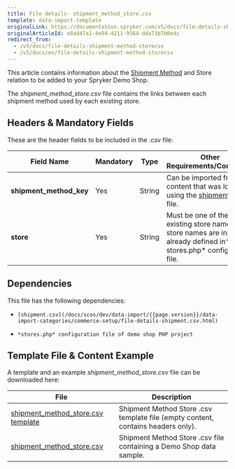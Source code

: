 ```yaml
---
title: File details- shipment_method_store.csv
template: data-import-template
originalLink: https://documentation.spryker.com/v5/docs/file-details-shipment-method-storecsv
originalArticleId: e8ad47a1-4e94-4211-9564-dda73b7b0e4c
redirect_from:
  - /v5/docs/file-details-shipment-method-storecsv
  - /v5/docs/en/file-details-shipment-method-storecsv
---
```


This article contains information about the [Shipment Method](/docs/scos/user/features/{{page.version}}/shipment-feature-overview.html) and Store relation to be added to your Spryker Demo Shop.

The *shipment_method_store.csv* file contains the links between each shipment method used by each existing store.

## Headers & Mandatory Fields
These are the header fields to be included in the .csv file:

| Field Name | Mandatory | Type | Other Requirements/Comments | Description |
| --- | --- | --- | --- | --- |
| **shipment_method_key** | Yes | String | Can be imported from the content that was loaded using the [shipment.csv](/docs/scos/dev/data-import/{{page.version}}/data-import-categories/commerce-setup/file-details-shipment.csv.html) file.| Identifier of the shipment method. |
| **store** | Yes | String |Must be one of the existing store names. The store names are initially already defined in* stores.php* configuration file. | Name of the store. |

## Dependencies
This file has the following dependencies:

*     [shipment.csv](/docs/scos/dev/data-import/{{page.version}}/data-import-categories/commerce-setup/file-details-shipment.csv.html)
*     *stores.php* configuration file of demo shop PHP project

## Template File & Content Example
A template and an example *shipment_method_store.csv* file can be downloaded here:

| File | Description |
| --- | --- |
| [shipment_method_store.csv template](https://spryker.s3.eu-central-1.amazonaws.com/docs/Developer+Guide/Back-End/Data+Manipulation/Data+Ingestion/Data+Import/Data+Import+Categories/Commerce+Setup/Template+shipment_method_store.csv) | Shipment Method Store .csv template file (empty content, contains headers only). |
| [shipment_method_store.csv](https://spryker.s3.eu-central-1.amazonaws.com/docs/Developer+Guide/Back-End/Data+Manipulation/Data+Ingestion/Data+Import/Data+Import+Categories/Commerce+Setup/shipment_method_store.csv) | Shipment Method Store .csv file containing a Demo Shop data sample. |

